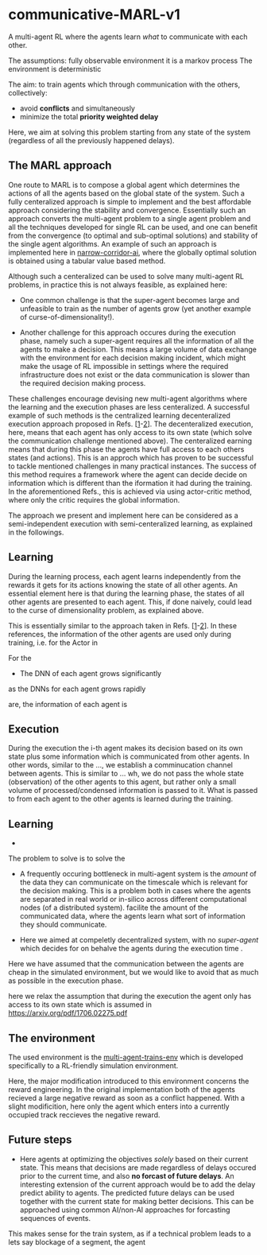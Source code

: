 # communicative-MARL-v1
A multi-agent RL where the agents learn *what* to communicate with each other.

The assumptions:
fully observable environment
it is a markov process
The environment is deterministic

The aim:
to train agents which through communication with the others, collectively:

* avoid **conflicts** and simultaneously
* minimize the total **priority weighted delay**

Here, we aim at solving this problem starting from any state of the system (regardless of all the previously happened delays).


## The MARL approach

One route to MARL is to compose a global agent which determines the actions of all the agents based on the global state of the system. Such a fully centeralized approach is simple to implement and the best affordable approach considering the stability and convergence. Essentially such an approach converts the multi-agent problem to a single agent problem and all the techniques developed for single RL can be used, and one can benefit from the convergence (to optimal and sub-optimal solutions) and stability of the single agent algorithms. An example of such an approach is implemented here in [narrow-corridor-ai](https://github.com/nima-siboni/narrow-corridor-ai), where the globally optimal solution is obtained using a tabular value based method.

Although such a centeralized can be used to solve many multi-agent RL problems, in practice this is not always feasible, as explained here: 

* One common challenge is that the super-agent becomes large and unfeasible to train as the number of agents grow (yet another example of curse-of-dimensionality!). 

* Another challenge for this approach occures during the execution phase, namely such a super-agent requires all the information of all the agents to make a decision. This means a large volume of data exchange with the environment for each decision making incident, which might make the usage of RL impossible in settings where the required infrastructure does not exist or the data communication is slower than the required decision making process. 

These challenges encourage devising new multi-agent algorithms where the learning and the execution phases are less centeralized. A successful example of such methods is the centralized learning decenteralized execution approach proposed in Refs. [[1](https://arxiv.org/pdf/1706.02275.pdf)-[2](https://arxiv.org/pdf/1605.06676.pdf)]. The decenteralized execution, here, means that each agent has only access to its own state (which solve the communication challenge mentioned above). The centeralized earning means that during this phase the agents have full access to each others states (and actions). This is an approch which has proven to be successful to tackle mentioned challenges in many practical instances. The success of this method requires a framework where the agent can decide decide on information which is different than the iformation it had during the training. In the aforementioned Refs., this is achieved via using actor-critic method, where only the critic requires the global information.


The approach we present and implement here can be considered as a semi-independent execution with semi-centeralized learning, as explained in the followings.


## Learning

During the learning process, each agent learns independently from the rewards it gets for its actions knowing the state of all other agents. An essential element here is that during the learning phase, the states of all other agents are presented to each agent. This, if done naively, could lead to the curse of dimensionality problem, as explained above. 

This is essentially similar to the approach taken in Refs. [[1](https://arxiv.org/pdf/1706.02275.pdf)-[2](https://arxiv.org/pdf/1605.06676.pdf)]. In these references, the information of the other agents are used only during training, i.e. for the Actor in 

For the 
* The DNN of each agent grows significantly 

as the DNNs for each agent grows rapidly 

are, the information of each agent is 

## Execution 

During the execution the i-th agent makes its decision based on its own state plus some information which is communicated from other agents. In other words, similar to the ..., we establish a comminucation channel between agents. This is similar to ... wh, we do not pass the whole state (observation) of the other agents to this agent, but rather only a small volume of processed/condensed information is passed to it. What is passed to from each agent to the other agents is learned during the training.

## Learning
* 
The problem to solve is to solve the
* A frequently occuring bottleneck in multi-agent system is the *amount* of the data they can communicate on the timescale which is relevant for the decision making. This is a problem both in cases where the agents are separated in real world or in-silico across different computational nodes (of a distributed system). facilite the amount of the communicated data, where the agents learn what sort of information they should communicate.

* Here we aimed at compeletly decentralized system, with no *super-agent* which decides for on behalve the agents during the execution time . 

Here we have assumed that the communication between the agents are cheap in the simulated environment, but we would like to avoid that as much as possible in the execution phase.

here we relax the assumption that during the execution the agent only has access to its own state which is assumed in https://arxiv.org/pdf/1706.02275.pdf
## The environment

The used environment is the [multi-agent-trains-env](https://github.com/nima-siboni/multi-agent-trains-env) which is developed specifically to a RL-friendly simulation environment.

Here, the major modification introduced to this environment concerns the reward engineering. In the original implementation both of the agents recieved a large negative reward as soon as a conflict happened. With a slight modificition, here only the agent which enters into a currently occupied track reccieves the negative reward. 

## Future steps

* Here agents at optimizing the objectives *solely* based on their current state. This means that decisions are made regardless of delays occured prior to the current time, and also **no forcast of future delays**. An interesting extension of the current approach would be to add the delay predict ability to agents. The predicted future delays can be used together with the current state for making better decisions. This can be approached using common AI/non-AI approaches for forcasting sequences of events. 

This makes sense for the train system, as if a technical problem leads to a lets say blockage of a segment, the agent
